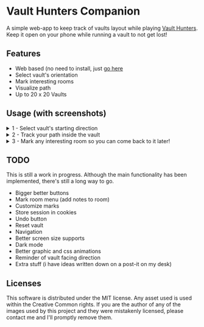 # Vault Hunters Companion
A simple web-app to keep track of vaults layout while playing [Vault Hunters](https://vaulthunters.gg/).  
Keep it open on your phone while running a vault to not get lost!

## Features
- Web based (no need to install, just [go here](https://main--harmonious-cactus-5342b3.netlify.app/)
- Select vault's orientation
- Mark interesting rooms
- Visualize path
- Up to 20 x 20 Vaults

## Usage (with screenshots)
<details>
  <summary>
     1 - Select vault's starting direction
  </summary>
  
  ![immagine](https://github.com/CanobbioE/vault-hunters-companion/assets/5831535/c387ced1-cac6-43d4-b671-cda5fbc5dc5a)
  
</details>

<details>
  <summary>
     2 - Track your path inside the vault
  </summary>

  ![immagine](https://github.com/CanobbioE/vault-hunters-companion/assets/5831535/dbf439ba-96be-4358-b875-a9256f3fa00d)

</details>


<details>
  <summary>
     3 - Mark any interesting room so you can come back to it later!
  </summary>
  
![immagine](https://github.com/CanobbioE/vault-hunters-companion/assets/5831535/c6e07adb-0151-43b0-948c-00b3c56c6837)

</details>


## TODO
This is still a work in progress. Although the main functionality has been implemented, there's still a long way to go.
- Bigger better buttons
- Mark room menu (add notes to room)
- Customize marks
- Store session in cookies
- Undo button
- Reset vault
- Navigation
- Better screen size supports
- Dark mode
- Better graphic and css animations
- Reminder of vault facing direction
- Extra stuff (i have ideas written down on a post-it on my desk)

## Licenses
This software is distributed under the MIT license.
Any asset used is used within the Creative Common rights.
If you are the author of any of the images used by this project and they were mistakenly licensed, please contact me and I'll promptly remove them.